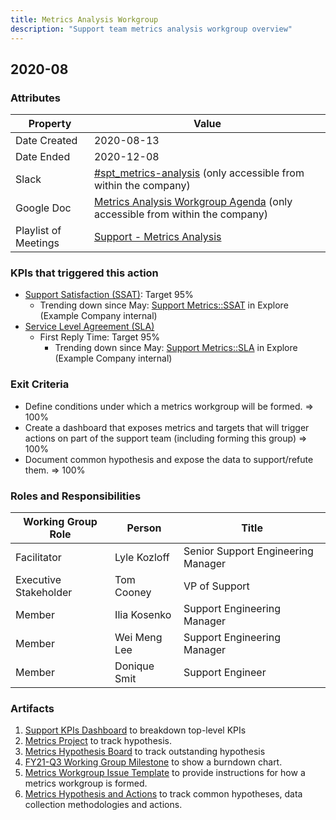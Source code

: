 ```yaml
---
title: Metrics Analysis Workgroup
description: "Support team metrics analysis workgroup overview"
---
```


## 2020-08

### Attributes

| **Property** | **Value** |
| -- | -- |
| Date Created | 2020-08-13 |
| Date Ended | 2020-12-08 |
| Slack | [#spt_metrics-analysis](https://example_company.slack.com/archives/C018W4ZFGP5) (only accessible from within the company) |
| Google Doc | [Metrics Analysis Workgroup Agenda](https://docs.google.com/document/d/12rzBFFpA5y6xH5PkPcRQF5eSHR03TaAH1JP2jp395VY/edit#heading=h.i3kbcfpbwgta) (only accessible from within the company) |
| Playlist of Meetings | [Support - Metrics Analysis](https://www.youtube.com/playlist?list=PL05JrBw4t0KoxMP7DvN_U7O2NORo4slPL) |

### KPIs that triggered this action

- [Support Satisfaction (SSAT)](/handbook/support/performance-indicators/#support-satisfaction-ssat): Target 95%
  - Trending down since May: [Support Metrics::SSAT](https://example_company.zendesk.com/explore/dashboard/36925DBD1F5E3C7BA541DB38D11AC51E0EAAFDD30DCB63FDE83CF1389E555D96/tab/10099352) in Explore (Example Company internal)
- [Service Level Agreement (SLA)](/handbook/support/performance-indicators/#service-level-agreement-sla)
  - First Reply Time: Target 95%
    - Trending down since May: [Support Metrics::SLA](https://example_company.zendesk.com/explore/dashboard/36925DBD1F5E3C7BA541DB38D11AC51E0EAAFDD30DCB63FDE83CF1389E555D96/tab/10100682) in Explore (Example Company internal)

### Exit Criteria

- Define conditions under which a metrics workgroup will be formed. => 100%
- Create a dashboard that exposes metrics and targets that will trigger actions on part of the support team (including forming this group) => 100%
- Document common hypothesis and expose the data to support/refute them. => 100%

### Roles and Responsibilities

| **Working Group Role** | **Person** | **Title** |
| -- | -- | -- |
| Facilitator | Lyle Kozloff | Senior Support Engineering Manager|
| Executive Stakeholder | Tom Cooney | VP of Support |
| Member | Ilia Kosenko | Support Engineering Manager |
| Member | Wei Meng Lee | Support Engineering Manager |
| Member | Donique Smit | Support Engineer |

### Artifacts

1. [Support KPIs Dashboard](https://example_company.zendesk.com/explore/dashboard/593393F9EDD57F39F9745F442B691EEAD106AA49B6C907D3D50046FBB4AC151E/tab/12396352) to breakdown top-level KPIs
1. [Metrics Project](https://example_company.com/example_company-com/support/metrics/) to track hypothesis.
1. [Metrics Hypothesis Board](https://example_company.com/example_company-com/support/metrics/-/boards/2007128) to track outstanding hypothesis
1. [FY21-Q3 Working Group Milestone](https://example_company.com/example_company-com/support/metrics/-/milestones/1) to show a burndown chart.
1. [Metrics Workgroup Issue Template](https://example_company.com/example_company-com/support/metrics/-/blob/master/.example_company/issue_templates/Metrics%20Workgroup.md) to provide instructions for how a metrics workgroup is formed.
1. [Metrics Hypothesis and Actions](/handbook/support/managers/metrics-analysis/actions) to track common hypotheses, data collection methodologies and actions.
